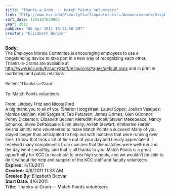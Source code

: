 ```yaml
---
title: "Thanks-a-Gram  -- Match Points volunteers"
link: "http://www.kcc.edu/FacultyStaff/update/Lists/Announcements/DispForm.aspx?ID=208"
sort_date: 1302107630000
year: 2011
pubDate: "06 Apr 2011 16:33:50 GMT"
creator: "Elizabeth Becvar"
---
```


<div><b>Body:</b> <div class=ExternalClass548D40342D8B466EABAA978152F9CD2B><div><font size=2>The Employee Morale Committee is encouraging employees to use a longstanding device to take part in a new way of recognizing each other. <br>Thanks-a-Grams are available at </font><a href="/FacultyStaff/resources/Pages/default.aspx"><font size=2>http://www.kcc.edu/FacultyStaff/resources/Pages/default.aspx</font></a><font size=2> and in print in marketing and public relations. </font></div><font size=2>
<div><br>Recent 'Thanks-a-Gram':</div>
<div><br>To: Match Points volunteers</div>
<div><br>From: Lindsey Fritz and Nicole Ford<br>A big thank you to all of you (Sharon Hoogstraat; Laurel Soper; Joellen Vasquez; Monica Quinlan; Kari Sargeant; Ted Petersen; James Grimes; Glen OConnor; Penny Dickerson; Elizabeth Becvar; Meredith Purcell; Steven Makepeace; Nancy Schunke; Steve DePasquale; Ellen Skelly; Akilah Stewart; Kimberlee Harpin; Keisha Smith) who volunteered to make Match Points a success! Many of you stayed longer than anticipated to help out with matches that were running over time. I know that took a lot of time out of your day and I really appreciate it. I received many compliments from coaches that the matches were well-run and the day went smoothly, and that is all thanks to you! Match Points is a great opportunity for KCC to reach out to area high schools, and we wouldn’t be able to do it without the help and support of the KCC staff and faculty volunteers.<br></div></font></div></div>
<div><b>Expires:</b> 4/13/2011</div>
<div><b>Created:</b> 4/6/2011 11:33 AM</div>
<div><b>Created By:</b> Elizabeth Becvar</div>
<div><b>Start Date:</b> 4/6/2011</div>
<div><b>Title:</b> Thanks-a-Gram  -- Match Points volunteers</div>
